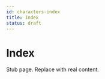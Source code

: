```yaml
---
id: characters-index
title: Index
status: draft
---
```


# Index

Stub page. Replace with real content.
